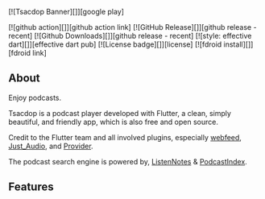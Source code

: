 [![Tsacdop Banner][]][google play]

[![github action][]][github action link]
[![GitHub Release][]][github release - recent]
[![Github Downloads][]][github release - recent]
[![style: effective dart][]][effective dart pub]
[![License badge][]][license]
[![fdroid install][]][fdroid link]

## About

Enjoy podcasts.

Tsacdop is a podcast player developed with Flutter, a clean, simply beautiful, and friendly app, which is also free and open source.

Credit to the Flutter team and all involved plugins, especially [webfeed](https://github.com/witochandra/webfeed), [Just_Audio](https://pub.dev/packages/just_audio), and [Provider](https://pub.dev/packages/provider).

The podcast search engine is powered by, [ListenNotes](https://listennotes.com) & [PodcastIndex](https://podcastindex.org/).

## Features
